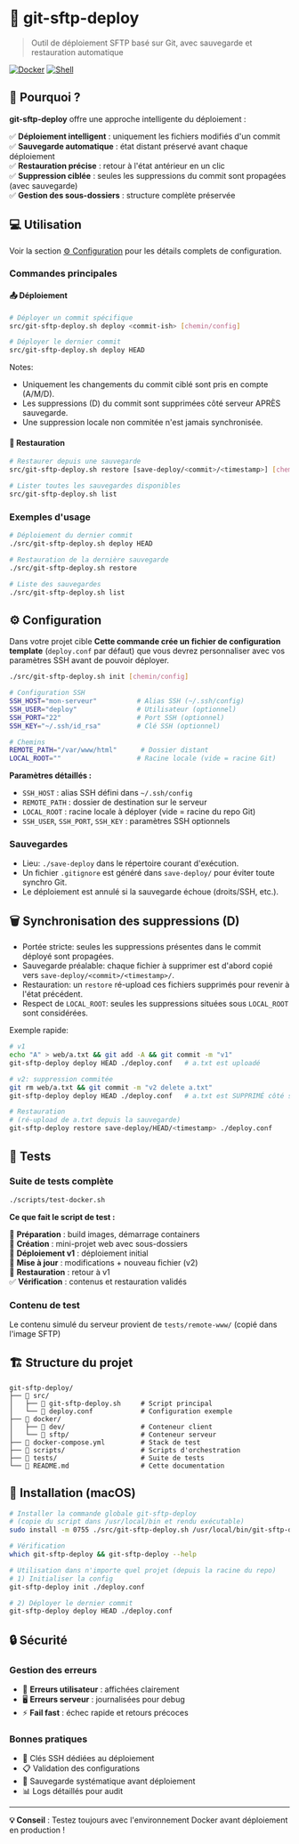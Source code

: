 # 🚀 git-sftp-deploy

> Outil de déploiement SFTP basé sur Git, avec sauvegarde et restauration automatique

[![Docker](https://img.shields.io/badge/Docker-Ready-blue.svg)](https://docker.com)
[![Shell](https://img.shields.io/badge/Shell-Bash-green.svg)](https://www.gnu.org/software/bash/)

## 🤔 Pourquoi ?

**git-sftp-deploy** offre une approche intelligente du déploiement :

✅ **Déploiement intelligent** : uniquement les fichiers modifiés d'un commit  
✅ **Sauvegarde automatique** : état distant préservé avant chaque déploiement  
✅ **Restauration précise** : retour à l'état antérieur en un clic  
✅ **Suppression ciblée** : seules les suppressions du commit sont propagées (avec sauvegarde)  
✅ **Gestion des sous-dossiers** : structure complète préservée  

## 💻 Utilisation
Voir la section [⚙️ Configuration](#-configuration) pour les détails complets de configuration.

### Commandes principales

#### 📤 Déploiement
```bash
# Déployer un commit spécifique
src/git-sftp-deploy.sh deploy <commit-ish> [chemin/config]

# Déployer le dernier commit
src/git-sftp-deploy.sh deploy HEAD
```

Notes:
- Uniquement les changements du commit ciblé sont pris en compte (A/M/D).
- Les suppressions (D) du commit sont supprimées côté serveur APRÈS sauvegarde.
- Une suppression locale non commitée n'est jamais synchronisée.

#### 🔄 Restauration
```bash
# Restaurer depuis une sauvegarde
src/git-sftp-deploy.sh restore [save-deploy/<commit>/<timestamp>] [chemin/config]

# Lister toutes les sauvegardes disponibles
src/git-sftp-deploy.sh list
```

### Exemples d'usage

```bash
# Déploiement du dernier commit
./src/git-sftp-deploy.sh deploy HEAD

# Restauration de la dernière sauvegarde
./src/git-sftp-deploy.sh restore

# Liste des sauvegardes
./src/git-sftp-deploy.sh list
```

## ⚙️ Configuration
Dans votre projet cible **Cette commande crée un fichier de configuration template** (`deploy.conf` par défaut) que vous devrez personnaliser avec vos paramètres SSH avant de pouvoir déployer.
```bash
./src/git-sftp-deploy.sh init [chemin/config]
```

```bash
# Configuration SSH
SSH_HOST="mon-serveur"          # Alias SSH (~/.ssh/config)
SSH_USER="deploy"               # Utilisateur (optionnel)
SSH_PORT="22"                   # Port SSH (optionnel)
SSH_KEY="~/.ssh/id_rsa"         # Clé SSH (optionnel)

# Chemins
REMOTE_PATH="/var/www/html"      # Dossier distant
LOCAL_ROOT=""                   # Racine locale (vide = racine Git)
```

**Paramètres détaillés :**
- `SSH_HOST` : alias SSH défini dans `~/.ssh/config`
- `REMOTE_PATH` : dossier de destination sur le serveur
- `LOCAL_ROOT` : racine locale à déployer (vide = racine du repo Git)
- `SSH_USER`, `SSH_PORT`, `SSH_KEY` : paramètres SSH optionnels

### Sauvegardes

- Lieu: `./save-deploy` dans le répertoire courant d'exécution.
- Un fichier `.gitignore` est généré dans `save-deploy/` pour éviter toute synchro Git.
- Le déploiement est annulé si la sauvegarde échoue (droits/SSH, etc.).

## 🗑️ Synchronisation des suppressions (D)

- Portée stricte: seules les suppressions présentes dans le commit déployé sont propagées.
- Sauvegarde préalable: chaque fichier à supprimer est d'abord copié vers `save-deploy/<commit>/<timestamp>/`.
- Restauration: un `restore` ré-upload ces fichiers supprimés pour revenir à l'état précédent.
- Respect de `LOCAL_ROOT`: seules les suppressions situées sous `LOCAL_ROOT` sont considérées.

Exemple rapide:
```bash
# v1
echo "A" > web/a.txt && git add -A && git commit -m "v1"
git-sftp-deploy deploy HEAD ./deploy.conf   # a.txt est uploadé

# v2: suppression commitée
git rm web/a.txt && git commit -m "v2 delete a.txt"
git-sftp-deploy deploy HEAD ./deploy.conf   # a.txt est SUPPRIMÉ côté serveur (sauvegardé localement)

# Restauration
# (ré-upload de a.txt depuis la sauvegarde)
git-sftp-deploy restore save-deploy/HEAD/<timestamp> ./deploy.conf
```

## 🧪 Tests

### Suite de tests complète

```bash
./scripts/test-docker.sh
```

**Ce que fait le script de test :**

🔧 **Préparation** : build images, démarrage containers  
📁 **Création** : mini-projet web avec sous-dossiers  
🚀 **Déploiement v1** : déploiement initial  
📝 **Mise à jour** : modifications + nouveau fichier (v2)  
🔄 **Restauration** : retour à v1  
✅ **Vérification** : contenus et restauration validés  

### Contenu de test

Le contenu simulé du serveur provient de `tests/remote-www/` (copié dans l'image SFTP)

## 🏗️ Structure du projet

```
git-sftp-deploy/
├── 📁 src/
│   ├── 🔧 git-sftp-deploy.sh     # Script principal
│   └── 📄 deploy.conf            # Configuration exemple
├── 🐳 docker/
│   ├── 📁 dev/                   # Conteneur client
│   └── 📁 sftp/                  # Conteneur serveur
├── 📜 docker-compose.yml         # Stack de test
├── 📁 scripts/                   # Scripts d'orchestration
├── 🧪 tests/                     # Suite de tests
└── 📖 README.md                  # Cette documentation
```

## 🔧 Installation (macOS)

```bash
# Installer la commande globale git-sftp-deploy
# (copie du script dans /usr/local/bin et rendu exécutable)
sudo install -m 0755 ./src/git-sftp-deploy.sh /usr/local/bin/git-sftp-deploy

# Vérification
which git-sftp-deploy && git-sftp-deploy --help
```

```bash
# Utilisation dans n'importe quel projet (depuis la racine du repo)
# 1) Initialiser la config
git-sftp-deploy init ./deploy.conf

# 2) Déployer le dernier commit
git-sftp-deploy deploy HEAD ./deploy.conf
```

## 🔒 Sécurité

### Gestion des erreurs

- 👤 **Erreurs utilisateur** : affichées clairement
- 🖥️ **Erreurs serveur** : journalisées pour debug
- ⚡ **Fail fast** : échec rapide et retours précoces

### Bonnes pratiques

- 🔐 Clés SSH dédiées au déploiement
- 📋 Validation des configurations
- 🔄 Sauvegarde systématique avant déploiement
- 📊 Logs détaillés pour audit

---

**💡 Conseil** : Testez toujours avec l'environnement Docker avant déploiement en production !
